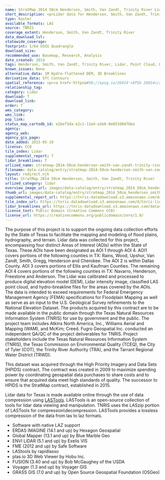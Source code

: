 ```yaml
---
name: StratMap 2014 50cm Henderson, Smith, Van Zandt, Trinity River Lidar
short_description: <p>Lidar data for Henderson, Smith, Van Zandt, Trinity River.</p>
type: Raster
available_formats: LAS
source: TNRIS
coverage_extent: Henderson, Smith, Van Zandt, Trinity River
data_download_lvl:
statewide_coverage:
footprint: 1/64 USGS Quadrangle
download_size:
recommended_use: Basemap, Research, Analysis
date_created: 2014
tags: Henderson, Smith, Van Zandt, Trinity River, Lidar, Point Cloud, LAS, Elevation, County, Historical
known_issues: None
alternative_data: 1M Hydro-flattened DEM, 3D Breaklines
derivative_data: 5ft Contours
spatial_reference: <p><a href='https&#58;//epsg.io/26914'>EPSG 26914</a></p>
relationship_tag:
category: Lidar
download: T
download_link:
order: T
wms_category:
wms_link:
pop_link:
status_map_cartodb_id: e2bef3da-e2c1-11e4-a3e6-0e853d047bba
agency:
agency_web:
agency_gis_page:
date_added: 2015-05-19
license: CC0
tile_index: Lidar
supplemental_report: T
lidar_breaklines: T
urlized_name: stratmap-2014-50cm-henderson-smith-van-zandt-trinity-river
filename: data-catalog/entry/stratmap-2014-50cm-henderson-smith-van-zandt-trinity-river.md
layout: redirect.njk
title: StratMap 2014 50cm Henderson, Smith, Van Zandt, Trinity River
urlized_category: lidar
overview_image_url: images/data-catalog/entry/stratmap_2014_50cm_henderson_smith_van_zandt_trinity_river_overview.jpg
thumb_url: images/data-catalog/entry/stratmap_2014_50cm_henderson_smith_van_zandt_trinity_river_th.jpg
supplemental_report_url: https://tnris-datadownload.s3.amazonaws.com/datacatalog/supplemental_reports/stratmap_2014_50cm_henderson_smith_van_zandt_trinity_river_supplementalreports.zip
tile_index_url: https://tnris-datadownload.s3.amazonaws.com/d/tnris-lidar/state/tx/tnris-lidar_tx.zip
lidar_breaklines_url: https://tnris-datadownload.s3.amazonaws.com/datacatalog/lidar_breaklines/stratmap_2014_50cm_henderson_smith_van_zandt_trinity_river_breaklines.zip
license_text: Public Domain (Creative Commons CC0)
license_url: https://creativecommons.org/publicdomain/zero/1.0/
---
```


The purpose of this project is to support the ongoing data collection efforts by the State of Texas to facilitate the mapping and modeling of flood plains, hydrography, and terrain. Lidar data was collected for this project, encompassing four distinct Areas of Interest (AOIs) within the State of Texas. These AOIs have been designated as AOI 1 through AOI 4. AOI1 covers portions of the following counties in TX: Rains, Wood, Upshur, Van Zandt, Smith, Gregg, Henderson and Cherokee. The AOI 2 is within Dallas County. AOI 3 covers portions of Ellis and Kaufman Counties. The remaining AOI 4 covers portions of the following counties in TX: Navarro, Henderson, Freestone and Anderson. The Lidar was calibrated and processed to produce digital elevation model (DEM), Lidar intensity image, classified LAS point cloud, and hydro-breakline files for the areas covered by the AOIs. The data is intended to exceed requirements for Federal Emergency Management Agency (FEMA) specifications for Floodplain Mapping as well as serve as an input to the U.S. Geological Survey refinements to the National Elevation Dataset. The products acquired by this contract are to be made available in the public domain through the Texas Natural Resources Information System (TNRIS) for use by government and the public. The project team includes Atkins North America, Inc., Williams Aerial and Mapping (WAM), and McKim; Creed. Fugro Geospatial Inc. conducted an independent QA/QC of the project deliverables for TNRIS. Project stakeholders include the Texas Natural Resources Information System (TNRIS), the Texas Commission on Environmental Quality (TCEQ), the City of Tyler (COT), the Trinity River Authority (TRA), and the Tarrant Regional Water District (TRWD).

This dataset was acquired through the High Priority Imagery and Data Sets (HPIDS) contract. The contract was created in 2009 to maximize spending power by coordinating geospatial data purchases to share costs and to ensure that acquired data meet high standards of quality. The successor to HPIDS is the StratMap contract, established in 2015.

Lidar data for Texas is made available online through the use of data compression using [LASTools](https://rapidlasso.com/lastools/). LASTools is an open-source collection of tools for lidar data viewing and manipulation. TNRIS uses the LASzip portion of LASTools for compression\decompression. LASTools provides a lossless compression of the data from las to laz formats.

- Software with native LAZ support
- ERDAS IMAGINE (14.1 and up) by Hexagon Geospatial
- Global Mapper (13.1 and up) by Blue Marble Geo
- ENVI LiDAR (5.1 and up) by Exelis VIS
- FME (2012 and up) by Safe Software
- LAStools by rapidlasso
- plas.io 3D Web Viewer by Hobu Inc.
- FUSION (3.40 and up) by Bob McGaughey of the USDA
- Voyager (1.3 and up) by Voyager GIS
- GRASS GIS (7.0 and up) by Open Source Geospatial Foundation (OSGeo)

